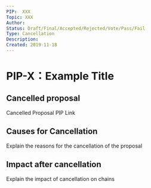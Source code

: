 ```yaml
---
PIP:  XXX
Topic: XXX
Author: 
Status: Draft/Final/Accepted/Rejected/Vote/Pass/Fail
Type: Cancellation
Description: 
Created: 2019-11-18
---
```




# PIP-X：Example Title

## Cancelled proposal

Cancelled Proposal PIP Link

## Causes for Cancellation

Explain the reasons for the cancellation of the proposal

## Impact after cancellation

Explain the impact of cancellation on chains

